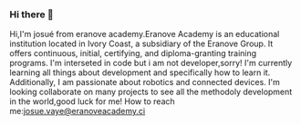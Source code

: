 ### Hi there 👋

Hi,I'm josué from eranove academy.Eranove Academy is an educational institution located in Ivory Coast, a subsidiary of the Eranove Group. It offers continuous, initial, certifying, and diploma-granting training programs.
I'm interseted in code but i am not developer,sorry!
I'm currently learning all things about development and specifically how to learn it.
Additionally, I am passionate about robotics and connected devices.
I'm looking collaborate on many projects to see all the methodoly development in the world,good luck for me!
How to reach me:josue.vaye@eranoveacademy.ci
